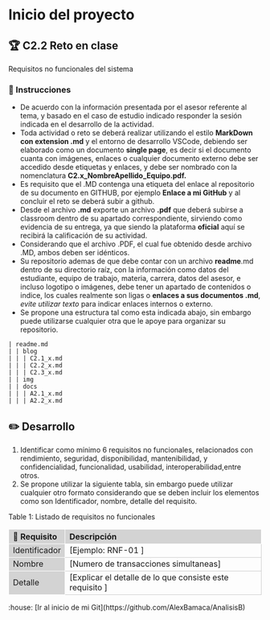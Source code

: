 # Inicio del proyecto

## :trophy: C2.2 Reto en clase

Requisitos no funcionales del sistema

### :blue_book: Instrucciones

- De acuerdo con la información presentada por el asesor referente al tema, y basado en el caso de estudio indicado responder la sesión indicada en el desarrollo de la actividad.
- Toda actividad o reto se deberá realizar utilizando el estilo **MarkDown con extension .md** y el entorno de desarrollo VSCode, debiendo ser elaborado como un documento **single page**, es decir si el documento cuanta con imágenes, enlaces o cualquier documento externo debe ser accedido desde etiquetas y enlaces, y debe ser nombrado con la nomenclatura **C2.x_NombreApellido_Equipo.pdf.**
- Es requisito que el .MD contenga una etiqueta del enlace al repositorio de su documento en GITHUB, por ejemplo **Enlace a mi GitHub** y al concluir el reto se deberá subir a github.
- Desde el archivo **.md** exporte un archivo **.pdf** que deberá subirse a classroom dentro de su apartado correspondiente, sirviendo como evidencia de su entrega, ya que siendo la plataforma **oficial** aquí se recibirá la calificación de su actividad.
- Considerando que el archivo .PDF, el cual fue obtenido desde archivo .MD, ambos deben ser idénticos.
- Su repositorio ademas de que debe contar con un archivo **readme**.md dentro de su directorio raíz, con la información como datos del estudiante, equipo de trabajo, materia, carrera, datos del asesor, e incluso logotipo o imágenes, debe tener un apartado de contenidos o indice, los cuales realmente son ligas o **enlaces a sus documentos .md**, _evite utilizar texto_ para indicar enlaces internos o externo.
- Se propone una estructura tal como esta indicada abajo, sin embargo puede utilizarse cualquier otra que le apoye para organizar su repositorio.

``` 
| readme.md
| | blog
| | | C2.1_x.md
| | | C2.2_x.md
| | | C2.3_x.md
| | img
| | docs
| | | A2.1_x.md
| | | A2.2_x.md
```

## :pencil2: Desarrollo

1. Identificar como mínimo 6 requisitos no funcionales, relacionados con rendimiento, seguridad, disponibilidad, mantenibilidad, y confidencialidad, funcionalidad, usabilidad, interoperabilidad,entre otros.
2. Se propone utilizar la siguiente tabla, sin embargo puede utilizar cualquier otro formato considerando que se deben incluir los elementos como son Identificador, nombre, detalle del requisito.


<style>
.two-axis-table td,
.two-axis-table th {
  width: 3 rem;
  height: 1 rem;
  border: 1px solid #ccc;
  text-align: center;
}
.two-axis-table th,
.two-axis-table td:nth-child(1) {
  background: lightgray;
  border-color: white;  
}
.two-axis-table body {
  padding: 1rem;
}
</style>

<div class="ox-hugo-table two-axis-table">
<div></div>
<div class="table-caption">
  <span class="table-number">Table 1</span>:
  Listado de requisitos no funcionales
</div>

|:pencil: Requisito  | Descripción |
|:---|:---|
| Identificador |[Ejemplo: RNF-01  ]|
| Nombre |[Numero de transacciones simultaneas]|
| Detalle |[Explicar el detalle de lo que consiste este requisito  ]|

</div>
:house: [Ir al inicio de mi Git](https://github.com/AlexBamaca/AnalisisB)